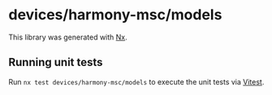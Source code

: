 # devices/harmony-msc/models

This library was generated with [Nx](https://nx.dev).

## Running unit tests

Run `nx test devices/harmony-msc/models` to execute the unit tests via [Vitest](https://vitest.dev/).
